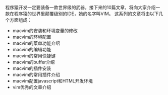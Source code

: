 程序猿开发一定要装备一款世界级的武器，接下来的10篇文章，将向大家介绍一款在程序猿的世界里颠覆级别的IDE，她的名字叫VIM。
这系列的文章将由以下几个方面组成：
- macvim的安装和环境变量的修改
- macvim的环境配置
- macvim的菜单功能介绍
- macvim的编辑功能
- macvim的常用快捷键
- macvim的buffer介绍
- macvim的插件安装
- macvim的常用插件介绍
- macvim配置javascript和HTML开发环境
- vim优秀的文章介绍
